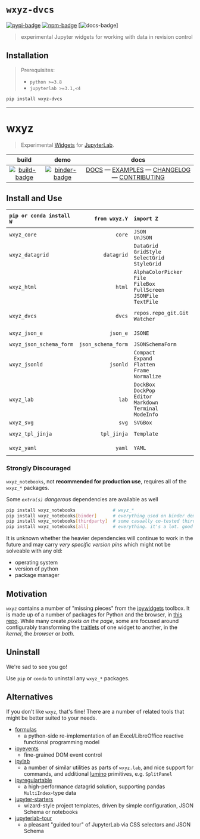 # `wxyz-dvcs`

[![pypi-badge][]][pypi] [![npm-badge][]][npm] [![docs-badge][docs]]

[docs-badge]: https://img.shields.io/badge/docs-pages-black
[docs]: https://wxyz.rtfd.io
[pypi-badge]: https://img.shields.io/pypi/v/wxyz-dvcs
[pypi]: https://pypi.org/project/wxyz-dvcs
[npm-badge]: https://img.shields.io/npm/v/@deathbeds/wxyz-dvcs
[npm]: https://www.npmjs.com/package/@deathbeds/wxyz-dvcs

> experimental Jupyter widgets for working with data in revision control

## Installation

> Prerequisites:
>
> - `python >=3.8`
> - `jupyterlab >=3.1,<4`

```bash
pip install wxyz-dvcs
```

---

# wxyz

> Experimental [Widgets][] for [JupyterLab][].

|           build           |            demo             |                            docs                            |
| :-----------------------: | :-------------------------: | :--------------------------------------------------------: |
| [![build-badge][]][build] | [![binder-badge][]][binder] | [DOCS][] — [EXAMPLES][] — [CHANGELOG][] — [CONTRIBUTING][] |

## Install and Use

| `pip or conda install W` |      `from wxyz.Y` | `import Z`                                                                                 | _powered by_                               |
| :----------------------- | -----------------: | :----------------------------------------------------------------------------------------- | ------------------------------------------ |
| `wxyz_core`              |             `core` | `JSON`<br/>`UnJSON`<br/>                                                                   | `jsonpointer`<br/>`jsonschema`             |
| `wxyz_datagrid`          |         `datagrid` | `DataGrid`<br/>`GridStyle`<br/>`SelectGrid`<br/>`StyleGrid`                                | `pandas`<br/>`wxyz_core`                   |
| `wxyz_html`              |             `html` | `AlphaColorPicker`<br/>`File`<br/>`FileBox`<br/>`FullScreen`<br/>`JSONFile`<br/>`TextFile` | `wxyz_core`                                |
| `wxyz_dvcs`              |             `dvcs` | `repos.repo_git.Git`<br/>`Watcher`                                                         | `gitpython`<br/>`watchgod`<br/>`wxyz_core` |
| `wxyz_json_e`            |           `json_e` | `JSONE`                                                                                    | `jsone`<br/>`wxyz_core`                    |
| `wxyz_json_schema_form`  | `json_schema_form` | `JSONSchemaForm`                                                                           | `wxyz_core`                                |
| `wxyz_jsonld`            |           `jsonld` | `Compact`<br/>`Expand`<br/>`Flatten`<br/>`Frame`<br/>`Normalize`                           | `pyld`<br/>`wxyz_core`                     |
| `wxyz_lab`               |              `lab` | `DockBox`<br/>`DockPop`<br/>`Editor`<br/>`Markdown`<br/>`Terminal`<br/>`ModeInfo`          | `jupyterlab`<br/>`wxyz_core`               |
| `wxyz_svg`               |              `svg` | `SVGBox`                                                                                   | `wxyz_core`                                |
| `wxyz_tpl_jinja`         |        `tpl_jinja` | `Template`                                                                                 | `jinja2`<br/>`wxyz_core`                   |
| `wxyz_yaml`              |             `yaml` | `YAML`                                                                                     | `pyyaml`<br/>`wxyz_core`                   |

### Strongly Discouraged

`wxyz_notebooks`, not **recommended for production use**, requires all of the `wxyz_*`
packages.

Some _`extra(s)` dangerous_ dependencies are available as well

```bash
pip install wxyz_notebooks              # wxyz_*
pip install wxyz_notebooks[binder]      # everything used on binder demos, used in tests
pip install wxyz_notebooks[thirdparty]  # some casually co-tested third-party packages
pip install wxyz_notebooks[all]         # everything. it's a lot. good luck.
```

It is unknown whether the heavier dependencies will continue to work in the future and
may carry _very specific version pins_ which might not be solveable with any old:

- operating system
- version of python
- package manager

## Motivation

`wxyz` contains a number of "missing pieces" from the [ipywidgets][] toolbox. It is made
up of a number of packages for Python and the browser, in [this repo][]. While many
create _pixels on the page_, some are focused around configurably transforming the
[traitlets][] of one widget to another, in the _kernel_, the _browser_ or _both_.

## Uninstall

We're sad to see you go!

Use `pip` or `conda` to uninstall any `wxyz_*` packages.

## Alternatives

If you don't like `wxyz`, that's fine! There are a number of related tools that might be
better suited to your needs.

- [formulas]
  - a python-side re-implementation of an Excel/LibreOffice reactive functional
    programming model
- [ipyevents]
  - fine-grained DOM event control
- [ipylab]
  - a number of similar utilities as parts of `wxyz.lab`, and nice support for commands,
    and additional [lumino][] primitives, e.g. `SplitPanel`
- [ipyregulartable]
  - a high-performance datagrid solution, supporting pandas `MultiIndex`-type data
- [jupyter-starters]
  - wizard-style project templates, driven by simple configuration, JSON Schema or
    notebooks
- [jupyterlab-tour]
  - a pleasant "guided tour" of JupyterLab via CSS selectors and JSON Schema

[binder-badge]: https://mybinder.org/badge_logo.svg
[binder]:
  https://mybinder.org/v2/gh/deathbeds/wxyz/main?urlpath=lab/tree/src/py/wxyz_notebooks/src/wxyz/notebooks/index.ipynb
[docs]: https://deathbeds.github.io/wxyz
[build-badge]:
  https://dev.azure.com/nickbollweg/deathbeds/_apis/build/status/deathbeds.wxyz?branchName=main
[build]:
  https://dev.azure.com/nickbollweg/deathbeds/_build/latest?definitionId=6&branchName=main
[changelog]: https://github.com/deathbeds/wxyz/blob/main/CHANGELOG.md
[contributing]: https://github.com/deathbeds/wxyz/blob/main/CONTRIBUTING.md
[examples]:
  https://github.com/deathbeds/wxyz/blob/main/src/py/wxyz_notebooks/src/wxyz/notebooks/index.ipynb
[formulas]: https://pypi.org/project/formulas/
[ipyevents]: https://github.com/mwcraig/ipyevents
[ipylab]: https://github.com/jtpio/ipylab
[ipyregulartable]: https://github.com/jpmorganchase/ipyregulartable
[ipywidgets]: https://github.com/jupyter-widgets/ipywidgets
[jupyter-starters]: https://pypi.org/project/jupyter-starters/
[jupyterlab-tour]: https://github.com/fcollonval/jupyterlab-tour
[jupyterlab]: https://github.com/jupyterlab/jupyterlab
[lumino]: https://github.com/jupyterlab/lumino
[this repo]: https://github.com/deathbeds/wxyz
[traitlets]: https://github.com/ipython/traitlets
[widgets]: https://jupyter.org/widgets
